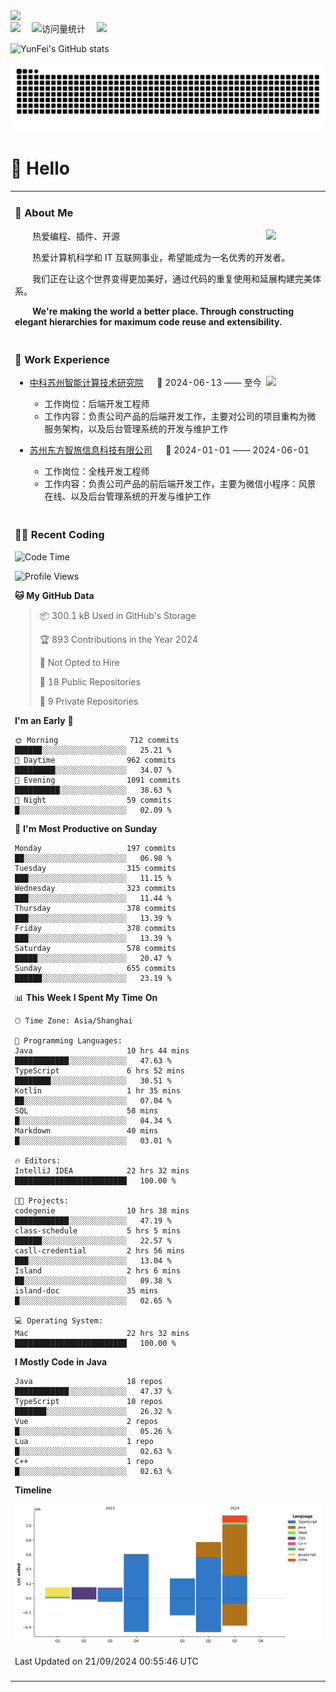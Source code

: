  <!-- dynamic typing effect 动态打字效果 -->
  <div>
    <a href="http://yunfei.plus">
      <img src="https://readme-typing-svg.demolab.com?font=Fira+Code&pause=1000&width=435&lines=console.log(%22Hello%2C%20World%22);祝您今天愉快!&center=true&size=27" />
    </a>
  </div>

  <div>
    <a href="http://yunfei.plus/"><img src="https://img.shields.io/badge/Website-博客-8c36db" /></a>&emsp;
    <!-- visitor -->
    <img src="https://komarev.com/ghpvc/?username=yunfeidog&label=Views&color=orange&style=flat" alt="访问量统计" />&emsp;
    <!-- wakatime -->    
    <a href="https://wakatime.com/@yunfeidog"><img src="https://wakatime.com/badge/user/42d0678c-368b-448b-9a77-5d21c5b55352.svg" /></a>
  </div>

![YunFei's GitHub stats](https://github-readme-stats.vercel.app/api?username=yunfeidog)

![snake](./dist/github-contribution-grid-snake.svg)

#  🙋 Hello

<table>


<tr><td>

### 🤺 About Me

<img align="right" width="88" src="https://cdn.jsdelivr.net/gh/yunfeidog/yunfeidog/assets/images/jobs.png" />

<p>&emsp;&emsp;热爱编程、插件、开源</p>
<p>&emsp;&emsp;热爱计算机科学和 IT 互联网事业，希望能成为一名优秀的开发者。</p>
<p>&emsp;&emsp;我们正在让这个世界变得更加美好，通过代码的重复使用和延展构建完美体系。</p>
<p>&emsp;&emsp;<strong>We're making the world a better place. Through constructing elegant hierarchies for maximum code reuse and extensibility.</strong></p>

</td></tr> 

<tr><td>

### 🏢 Work Experience

<img align="right" width="88" src="https://cdn.jsdelivr.net/gh/yunfeidog/yunfeidog/assets/images/yuanze.png" />

- [中科苏州智能计算技术研究院](http://iict.ac.cn/sy) &emsp; 📌 2024-06-13 —— 至今

  - 工作岗位：后端开发工程师
  - 工作内容：负责公司产品的后端开发工作，主要对公司的项目重构为微服务架构，以及后台管理系统的开发与维护工作

- [苏州东方智旅信息科技有限公司](http://www.leyoobao.com/) &emsp; 📌 2024-01-01 —— 2024-06-01

    - 工作岗位：全栈开发工程师
    - 工作内容：负责公司产品的前后端开发工作，主要为微信小程序：风景在线、以及后台管理系统的开发与维护工作


</td></tr>

<tr><td>

### 👩‍💻 Recent Coding
<!--START_SECTION:waka-->
![Code Time](http://img.shields.io/badge/Code%20Time-1%2C772%20hrs%2020%20mins-blue)

![Profile Views](http://img.shields.io/badge/Profile%20Views-1-blue)

**🐱 My GitHub Data** 

> 📦 300.1 kB Used in GitHub's Storage 
 > 
> 🏆 893 Contributions in the Year 2024
 > 
> 🚫 Not Opted to Hire
 > 
> 📜 18 Public Repositories 
 > 
> 🔑 9 Private Repositories 
 > 
**I'm an Early 🐤** 

```text
🌞 Morning                712 commits         ██████░░░░░░░░░░░░░░░░░░░   25.21 % 
🌆 Daytime                962 commits         █████████░░░░░░░░░░░░░░░░   34.07 % 
🌃 Evening                1091 commits        ██████████░░░░░░░░░░░░░░░   38.63 % 
🌙 Night                  59 commits          █░░░░░░░░░░░░░░░░░░░░░░░░   02.09 % 
```
📅 **I'm Most Productive on Sunday** 

```text
Monday                   197 commits         ██░░░░░░░░░░░░░░░░░░░░░░░   06.98 % 
Tuesday                  315 commits         ███░░░░░░░░░░░░░░░░░░░░░░   11.15 % 
Wednesday                323 commits         ███░░░░░░░░░░░░░░░░░░░░░░   11.44 % 
Thursday                 378 commits         ███░░░░░░░░░░░░░░░░░░░░░░   13.39 % 
Friday                   378 commits         ███░░░░░░░░░░░░░░░░░░░░░░   13.39 % 
Saturday                 578 commits         █████░░░░░░░░░░░░░░░░░░░░   20.47 % 
Sunday                   655 commits         ██████░░░░░░░░░░░░░░░░░░░   23.19 % 
```


📊 **This Week I Spent My Time On** 

```text
🕑︎ Time Zone: Asia/Shanghai

💬 Programming Languages: 
Java                     10 hrs 44 mins      ████████████░░░░░░░░░░░░░   47.63 % 
TypeScript               6 hrs 52 mins       ████████░░░░░░░░░░░░░░░░░   30.51 % 
Kotlin                   1 hr 35 mins        ██░░░░░░░░░░░░░░░░░░░░░░░   07.04 % 
SQL                      58 mins             █░░░░░░░░░░░░░░░░░░░░░░░░   04.34 % 
Markdown                 40 mins             █░░░░░░░░░░░░░░░░░░░░░░░░   03.01 % 

🔥 Editors: 
IntelliJ IDEA            22 hrs 32 mins      █████████████████████████   100.00 % 

🐱‍💻 Projects: 
codegenie                10 hrs 38 mins      ████████████░░░░░░░░░░░░░   47.19 % 
class-schedule           5 hrs 5 mins        ██████░░░░░░░░░░░░░░░░░░░   22.57 % 
casll-credential         2 hrs 56 mins       ███░░░░░░░░░░░░░░░░░░░░░░   13.04 % 
Island                   2 hrs 6 mins        ██░░░░░░░░░░░░░░░░░░░░░░░   09.38 % 
island-doc               35 mins             █░░░░░░░░░░░░░░░░░░░░░░░░   02.65 % 

💻 Operating System: 
Mac                      22 hrs 32 mins      █████████████████████████   100.00 % 
```

**I Mostly Code in Java** 

```text
Java                     18 repos            ████████████░░░░░░░░░░░░░   47.37 % 
TypeScript               10 repos            ███████░░░░░░░░░░░░░░░░░░   26.32 % 
Vue                      2 repos             █░░░░░░░░░░░░░░░░░░░░░░░░   05.26 % 
Lua                      1 repo              █░░░░░░░░░░░░░░░░░░░░░░░░   02.63 % 
C++                      1 repo              █░░░░░░░░░░░░░░░░░░░░░░░░   02.63 % 
```



**Timeline**

![Lines of Code chart](https://raw.githubusercontent.com/yunfeidog/yunfeidog/main/assets/bar_graph.png)


 Last Updated on 21/09/2024 00:55:46 UTC
<!--END_SECTION:waka-->

</td></tr>




<tr><td>

